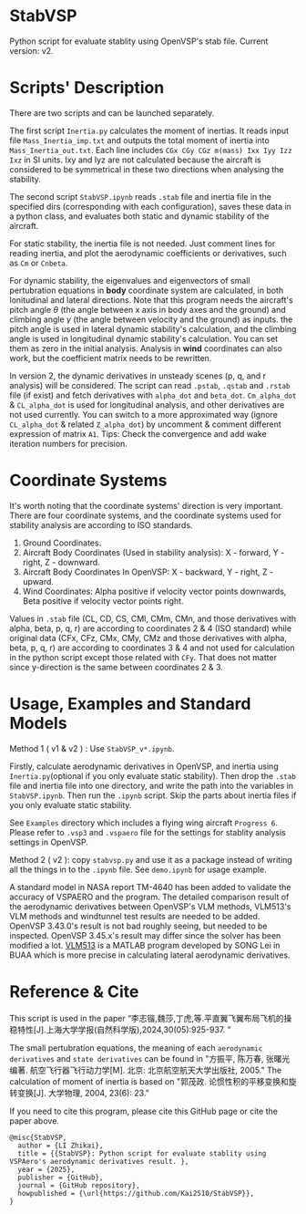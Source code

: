 # StabVSP
Python script for evaluate stablity using OpenVSP's stab file. Current version: v2.

# Scripts' Description
There are two scripts and can be launched separately.

The first script `Inertia.py` calculates the moment of inertias. It reads input file `Mass_Inertia_imp.txt` and outputs the total moment of inertia into `Mass_Inertia_out.txt`. Each line includes `CGx CGy CGz m(mass) Ixx Iyy Izz Ixz` in SI units. Ixy and Iyz are not calculated because the aircraft is considered to be symmetrical in these two directions when analysing the stability. 

The second script `StabVSP.ipynb` reads `.stab` file and inertia file in the specified dirs (corresponding with each configuration), saves these data in a python class, and evaluates both static and dynamic stability of the aircraft. 

For static stability, the inertia file is not needed. Just comment lines for reading inertia, and plot the aerodynamic coefficients or derivatives, such as `Cm` or `Cnbeta`.

For dynamic stability, the eigenvalues and eigenvectors of small pertubration equations in **body** coordinate system are calculated, in both lonitudinal and lateral directions. Note that this program needs the aircraft's pitch angle $\theta$ (the angle between x axis in body axes and the ground) and climbing angle $\gamma$ (the angle between velocity and the ground) as inputs. the pitch angle is used in lateral dynamic stability's calculation, and the climbing angle is used in longitudinal dynamic stability's calculation. You can set them as zero in the initial analysis.
Analysis in **wind** coordinates can also work, but the coefficient matrix needs to be rewritten. 

In version 2, the dynamic derivatives in unsteady scenes (p, q, and r analysis) will be considered. The script can read `.pstab`, `.qstab` and `.rstab` file (if exist) and fetch derivatives with `alpha_dot` and `beta_dot`. `Cm_alpha_dot` & `CL_alpha_dot` is used for longitudinal analysis, and other derivatives are not used currently. You can switch to a more approximated way (ignore `CL_alpha_dot` & related `Z_alpha_dot`) by uncomment & comment different expression of matrix `A1`.
Tips: Check the convergence and add wake iteration numbers for precision.


# Coordinate Systems

It's worth noting that the coordinate systems' direction is very important. There are four coordinate systems, and the coordinate systems used for stability analysis are according to ISO standards.

1. Ground Coordinates.
2. Aircraft Body Coordinates (Used in stability analysis): X - forward, Y - right, Z - downward. 
3. Aircraft Body Coordinates In OpenVSP: X - backward, Y - right, Z - upward. 
4. Wind Coordinates: Alpha positive if velocity vector points downwards, Beta positive if velocity vector points right.

Values in `.stab` file (CL, CD, CS, CMl, CMm, CMn, and those derivatives with alpha, beta, p, q, r) are according to coordinates 2 & 4 (ISO standard) while original data (CFx, CFz, CMx, CMy, CMz and those derivatives with alpha, beta, p, q, r) are according to coordinates 3 & 4 and not used for calculation in the python script except those related with `CFy`. That does not matter since y-direction is the same between coordinates 2 & 3.

# Usage, Examples and Standard Models

Method 1 ( v1 & v2 ) : Use `StabVSP_v*.ipynb`.

Firstly, calculate aerodynamic derivatives in OpenVSP, and inertia using `Inertia.py`(optional if you only evaluate static stability). Then drop the `.stab` file and inertia file into one directory, and write the path into the variables in `StabVSP.ipynb`. Then run the `.ipynb` script. Skip the parts about inertia files if you only evaluate static stability.

See `Examples` directory which includes a flying wing aircraft `Progress 6`. Please refer to `.vsp3` and `.vspaero` file for the settings for stablity analysis settings in OpenVSP.

Method 2 ( v2 ): copy `stabvsp.py` and use it as a package instead of writing all the things in to the `.ipynb` file. See `demo.ipynb` for usage example.

A standard model in NASA report TM-4640 has been added to validate the accuracy of VSPAERO and the program. The detailed comparison result of the aerodynamic derivatives between OpenVSP's VLM methods, VLM513's VLM methods and windtunnel test results are needed to be added. OpenVSP 3.43.0's result is not bad roughly seeing, but needed to be inspected. OpenVSP 3.45.x's result may differ since the solver has been modified a lot.
[VLM513](https://shi.buaa.edu.cn/songlei/zh_CN/jxzy/20673/content/1167.htm) is a MATLAB program developed by SONG Lei in BUAA which is more precise in calculating lateral aerodynamic derivatives. 

# Reference & Cite

This script is used in the paper “李志锴,魏莎,丁虎,等.平直翼飞翼布局飞机的操稳特性[J].上海大学学报(自然科学版),2024,30(05):925-937. ”

The small pertubration equations, the meaning of each `aerodynamic derivatives` and `state derivatives` can be found in "方振平, 陈万春, 张曙光 编著. 航空飞行器飞行动力学[M]. 北京: 北京航空航天大学出版社, 2005." The calculation of moment of inertia is based on "郭茂政. 论惯性积的平移变换和旋转变换[J]. 大学物理, 2004, 23(6): 23."

If you need to cite this program, please cite this GitHub page or cite the paper above. 
```
@misc{StabVSP,
  author = {LI Zhikai},
  title = {{StabVSP}: Python script for evaluate stablity using VSPAero's aerodynamic derivatives result. },
  year = {2025},
  publisher = {GitHub},
  journal = {GitHub repository},
  howpublished = {\url{https://github.com/Kai2510/StabVSP}},
}
